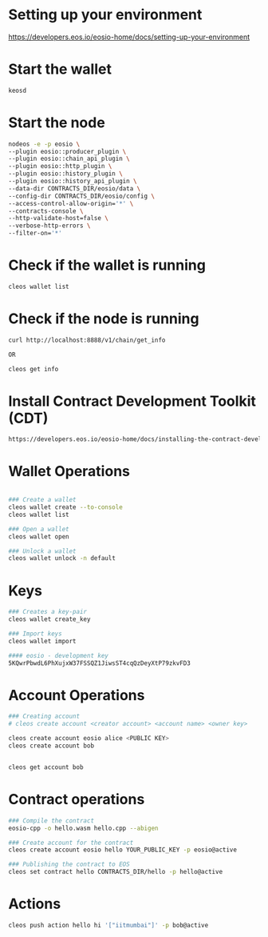 # Setting up your environment

https://developers.eos.io/eosio-home/docs/setting-up-your-environment

# Start the wallet

```bash
keosd 
```

# Start the node

```bash
nodeos -e -p eosio \
--plugin eosio::producer_plugin \
--plugin eosio::chain_api_plugin \
--plugin eosio::http_plugin \
--plugin eosio::history_plugin \
--plugin eosio::history_api_plugin \
--data-dir CONTRACTS_DIR/eosio/data \
--config-dir CONTRACTS_DIR/eosio/config \
--access-control-allow-origin='*' \
--contracts-console \
--http-validate-host=false \
--verbose-http-errors \
--filter-on='*'
```

# Check if the wallet is running

```bash
cleos wallet list
```

# Check if the node is running

```bash
curl http://localhost:8888/v1/chain/get_info

OR

cleos get info
```

# Install Contract Development Toolkit (CDT)

```bash
https://developers.eos.io/eosio-home/docs/installing-the-contract-development-toolkit
```

# Wallet Operations

```bash

### Create a wallet
cleos wallet create --to-console
cleos wallet list

### Open a wallet
cleos wallet open 

### Unlock a wallet
cleos wallet unlock -n default

```

# Keys

```bash
### Creates a key-pair
cleos wallet create_key

### Import keys
cleos wallet import

#### eosio - development key
5KQwrPbwdL6PhXujxW37FSSQZ1JiwsST4cqQzDeyXtP79zkvFD3

```


# Account Operations
```bash
### Creating account
# cleos create account <creator account> <account name> <owner key>

cleos create account eosio alice <PUBLIC KEY>
cleos create account bob


cleos get account bob
```


# Contract operations

```bash
### Compile the contract
eosio-cpp -o hello.wasm hello.cpp --abigen

### Create account for the contract
cleos create account eosio hello YOUR_PUBLIC_KEY -p eosio@active

### Publishing the contract to EOS
cleos set contract hello CONTRACTS_DIR/hello -p hello@active
```

# Actions

```bash
cleos push action hello hi '["iitmumbai"]' -p bob@active
```
